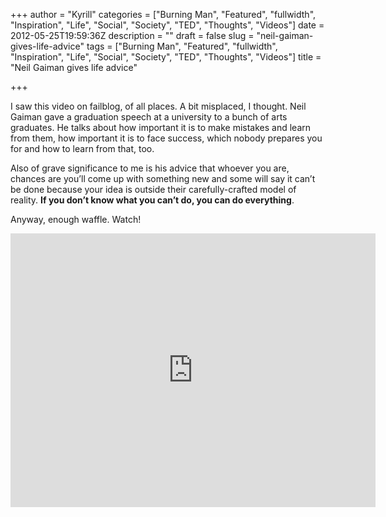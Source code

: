 +++
author = "Kyrill"
categories = ["Burning Man", "Featured", "fullwidth", "Inspiration", "Life", "Social", "Society", "TED", "Thoughts", "Videos"]
date = 2012-05-25T19:59:36Z
description = ""
draft = false
slug = "neil-gaiman-gives-life-advice"
tags = ["Burning Man", "Featured", "fullwidth", "Inspiration", "Life", "Social", "Society", "TED", "Thoughts", "Videos"]
title = "Neil Gaiman gives life advice"

+++


I saw this video on failblog, of all places. A bit misplaced, I thought. Neil Gaiman gave a graduation speech at a university to a bunch of arts graduates. He talks about how important it is to make mistakes and learn from them, how important it is to face success, which nobody prepares you for and how to learn from that, too.

Also of grave significance to me is his advice that whoever you are, chances are you’ll come up with something new and some will say it can’t be done because your idea is outside their carefully-crafted model of reality. **If you don’t know what you can’t do, you can do everything**.

Anyway, enough waffle. Watch!

<iframe frameborder="0" height="438" src="https://player.vimeo.com/video/42372767?title=0&byline=0&color=ffffff" width="584"></iframe>


